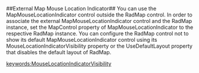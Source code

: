 ##External Map Mouse Location Indicator##
You can use the MapMouseLocationIndicator control outside the RadMap control. In order to associate the external MapMouseLocationIndicator control and the RadMap instance, set the MapControl property of MapMouseLocationIndicator to the respective RadMap instance.
You can configure the RadMap control not to show its default MapMouseLocationIndicator control using its MouseLocationIndicatorVisibility property or the UseDefaultLayout property that disables the default layout of RadMap.

<keywords:MouseLocationIndicatorVisibility>